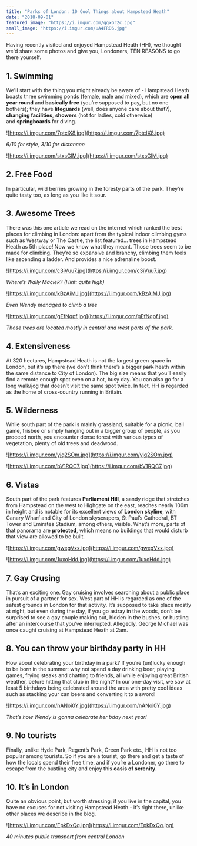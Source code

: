 ```yaml
---
title: "Parks of London: 10 Cool Things about Hampstead Heath"
date: "2018-09-01"
featured_image: "https://i.imgur.com/ggxGr2c.jpg"
small_image: "https://i.imgur.com/uA4FRD6.jpg"
---
```


Having recently visited and enjoyed Hampstead Heath (HH), we thought we'd share some photos and give you, Londoners, TEN REASONS to go there yourself.

## 1. Swimming

We'll start with the thing you might already be aware of - Hampstead Heath boasts three swimming ponds (female, male and mixed), which are **open all year round** and **basically free** (you’re supposed to pay, but no one bothers); they have **lifeguards** (well, does anyone care about that?), **changing facilities**, **showers** (hot for ladies, cold otherwise) and **springboards** for diving.

![https://i.imgur.com/7ptclX8.jpg](https://i.imgur.com/7ptclX8.jpg)

*6&#47;10 for style, 3&#47;10 for distancee*

![https://i.imgur.com/stxsGlM.jpg](https://i.imgur.com/stxsGlM.jpg)

## 2. Free Food

In particular, wild berries growing in the foresty parts of the park. They’re quite tasty too, as long as you like it sour.

## 3. Awesome Trees

There was this one article we read on the internet which ranked the best places for climbing in London: apart from the typical indoor climbing gyms such as Westway or The Castle, the list featured… trees in Hampstead Heath as 5th place! Now we know what they meant. Those trees seem to be made for climbing. They’re so expansive and branchy, climbing them feels like ascending a ladder. And provides a nice adrenaline boost.

![https://i.imgur.com/c3iVuu7.jpg](https://i.imgur.com/c3iVuu7.jpg)

*Where’s Wally Maciek? (Hint: quite high)*

![https://i.imgur.com/kBzAiMJ.jpg](https://i.imgur.com/kBzAiMJ.jpg)

*Even Wendy managed to climb a tree*

![https://i.imgur.com/gEfNqpf.jpg](https://i.imgur.com/gEfNqpf.jpg)

*Those trees are located mostly in central and west parts of the park.*

## 4. Extensiveness

At 320 hectares, Hampstead Heath is not the largest green space in London, but it’s up there (we don’t think there’s a bigger ~~park~~ heath within the same distance to City of London). The big size means that you’ll easily find a remote enough spot even on a hot, busy day. You can also go for a long walk/jog that doesn’t visit the same spot twice. In fact, HH is regarded as the home of cross-country running in Britain.

## 5. Wilderness

While south part of the park is mainly grassland, suitable for a picnic, ball game, frisbee or simply hanging out in a bigger group of people, as you proceed north, you encounter dense forest with various types of vegetation, plenty of old trees and deadwood.

![https://i.imgur.com/yjq2SOm.jpg](https://i.imgur.com/yjq2SOm.jpg)

![https://i.imgur.com/bV1RQC7.jpg](https://i.imgur.com/bV1RQC7.jpg)

## 6. Vistas

South part of the park features **Parliament Hill**, a sandy ridge that stretches from Hampstead on the west to Highgate on the east, reaches nearly 100m in height and is notable for its excellent views of **London skyline**, with Canary Wharf and City of London skyscrapers, St Paul’s Cathedral, BT Tower and Emirates Stadium, among others, visible. What’s more, parts of that panorama are **protected**, which means no buildings that would disturb that view are allowed to be built.

![https://i.imgur.com/gwegVxx.jpg](https://i.imgur.com/gwegVxx.jpg)

![https://i.imgur.com/1uxoHdd.jpg](https://i.imgur.com/1uxoHdd.jpg)

## 7. Gay Crusing

That’s an exciting one. Gay cruising involves searching about a public place in pursuit of a partner for sex. West part of HH is regarded as one of the safest grounds in London for that activity. It’s supposed to take place mostly at night, but even during the day, if you go astray in the woods, don’t be surprised to see a gay couple making out, hidden in the bushes, or hustling after an intercourse that you’ve interrupted. Allegedly, George Michael was once caught cruising at Hampstead Heath at 2am.

## 8. You can throw your birthday party in HH

How about celebrating your birthday in a park? If you’re (un)lucky enough to be born in the summer: why not spend a day drinking beer, playing games, frying steaks and chatting to friends, all while enjoying great British weather, before hitting that club in the night? In our one-day visit, we saw at least 5 birthdays being celebrated around the area with pretty cool ideas such as stacking your can beers and converting it to a sword!

![https://i.imgur.com/nANoi0Y.jpg](https://i.imgur.com/nANoi0Y.jpg)

*That’s how Wendy is gonna celebrate her bday next year!*

## 9. No tourists

Finally, unlike Hyde Park, Regent’s Park, Green Park etc., HH is not too popular among tourists. So if you are a tourist, go there and get a taste of how the locals spend their free time, and if you’re a Londoner, go there to escape from the bustling city and enjoy this **oasis of serenity**.

## 10. It’s in London

Quite an obvious point, but worth stressing; if you live in the capital, you have no excuses for not visiting Hampstead Heath - it’s right there, unlike other places we describe in the blog.

![https://i.imgur.com/EpkDxQq.jpg](https://i.imgur.com/EpkDxQq.jpg)

*40 minutes public transport from central London*